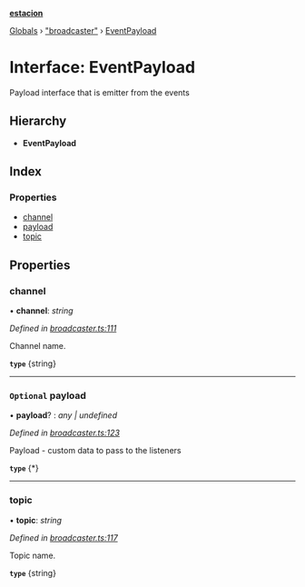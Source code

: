 **[estacion](../README.md)**

[Globals](../README.md) › [&quot;broadcaster&quot;](../modules/_broadcaster_.md) › [EventPayload](_broadcaster_.eventpayload.md)

# Interface: EventPayload

Payload interface that is emitter from the events

## Hierarchy

* **EventPayload**

## Index

### Properties

* [channel](_broadcaster_.eventpayload.md#channel)
* [payload](_broadcaster_.eventpayload.md#optional-payload)
* [topic](_broadcaster_.eventpayload.md#topic)

## Properties

###  channel

• **channel**: *string*

*Defined in [broadcaster.ts:111](https://github.com/ivandotv/estacion/blob/db9e870/src/broadcaster.ts#L111)*

Channel name.

**`type`** {string}

___

### `Optional` payload

• **payload**? : *any | undefined*

*Defined in [broadcaster.ts:123](https://github.com/ivandotv/estacion/blob/db9e870/src/broadcaster.ts#L123)*

Payload - custom data to pass to the listeners

**`type`** {*}

___

###  topic

• **topic**: *string*

*Defined in [broadcaster.ts:117](https://github.com/ivandotv/estacion/blob/db9e870/src/broadcaster.ts#L117)*

Topic name.

**`type`** {string}